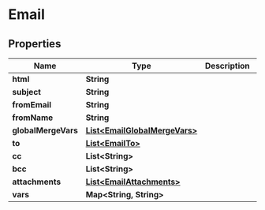 
# Email

## Properties
Name | Type | Description | Notes
------------ | ------------- | ------------- | -------------
**html** | **String** |  | 
**subject** | **String** |  | 
**fromEmail** | **String** |  | 
**fromName** | **String** |  |  [optional]
**globalMergeVars** | [**List&lt;EmailGlobalMergeVars&gt;**](EmailGlobalMergeVars.md) |  |  [optional]
**to** | [**List&lt;EmailTo&gt;**](EmailTo.md) |  | 
**cc** | **List&lt;String&gt;** |  |  [optional]
**bcc** | **List&lt;String&gt;** |  |  [optional]
**attachments** | [**List&lt;EmailAttachments&gt;**](EmailAttachments.md) |  |  [optional]
**vars** | **Map&lt;String, String&gt;** |  |  [optional]



